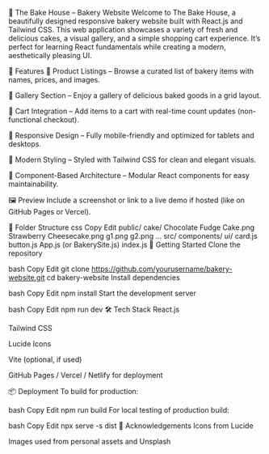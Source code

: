 🍰 The Bake House – Bakery Website
Welcome to The Bake House, a beautifully designed responsive bakery website built with React.js and Tailwind CSS. This web application showcases a variety of fresh and delicious cakes, a visual gallery, and a simple shopping cart experience. It’s perfect for learning React fundamentals while creating a modern, aesthetically pleasing UI.

🌟 Features
🍩 Product Listings – Browse a curated list of bakery items with names, prices, and images.

🎂 Gallery Section – Enjoy a gallery of delicious baked goods in a grid layout.

🛒 Cart Integration – Add items to a cart with real-time count updates (non-functional checkout).

📱 Responsive Design – Fully mobile-friendly and optimized for tablets and desktops.

🌈 Modern Styling – Styled with Tailwind CSS for clean and elegant visuals.

🍪 Component-Based Architecture – Modular React components for easy maintainability.

🖼️ Preview
Include a screenshot or link to a live demo if hosted (like on GitHub Pages or Vercel).

📂 Folder Structure
css
Copy
Edit
public/
  cake/
    Chocolate Fudge Cake.png
    Strawberry Cheesecake.png
    g1.png
    g2.png
    ...
src/
  components/
    ui/
      card.js
      button.js
  App.js (or BakerySite.js)
  index.js
🚀 Getting Started
Clone the repository

bash
Copy
Edit
git clone https://github.com/yourusername/bakery-website.git
cd bakery-website
Install dependencies

bash
Copy
Edit
npm install
Start the development server

bash
Copy
Edit
npm run dev
🛠️ Tech Stack
React.js

Tailwind CSS

Lucide Icons

Vite (optional, if used)

GitHub Pages / Vercel / Netlify for deployment

📦 Deployment
To build for production:

bash
Copy
Edit
npm run build
For local testing of production build:

bash
Copy
Edit
npx serve -s dist
🙌 Acknowledgements
Icons from Lucide

Images used from personal assets and Unsplash
